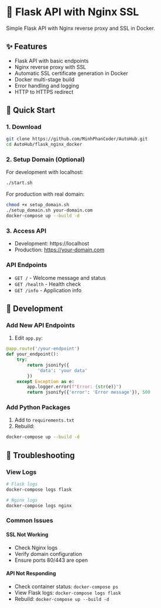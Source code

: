 # 🐳 Flask API with Nginx SSL

Simple Flask API with Nginx reverse proxy and SSL in Docker.

## ✨ Features

- Flask API with basic endpoints
- Nginx reverse proxy with SSL
- Automatic SSL certificate generation in Docker
- Docker multi-stage build
- Error handling and logging
- HTTP to HTTPS redirect

## 🚀 Quick Start

### 1. Download
```bash
git clone https://github.com/MinhPhanCoder/AutoHub.git
cd AutoHub/flask_nginx_docker
```

### 2. Setup Domain (Optional)
For development with localhost:
```bash
./start.sh
```

For production with real domain:
```bash
chmod +x setup_domain.sh
./setup_domain.sh your-domain.com
docker-compose up --build -d
```

### 3. Access API
- Development: https://localhost
- Production: https://your-domain.com

### API Endpoints
- `GET /` - Welcome message and status
- `GET /health` - Health check
- `GET /info` - Application info

## 🔧 Development

### Add New API Endpoints

1. Edit `app.py`:
```python
@app.route('/your-endpoint')
def your_endpoint():
    try:
        return jsonify({
            'data': 'your data'
        })
    except Exception as e:
        app.logger.error(f"Error: {str(e)}")
        return jsonify({'error': 'Error message'}), 500
```

### Add Python Packages

1. Add to `requirements.txt`
2. Rebuild:
```bash
docker-compose up --build -d
```

## 🐞 Troubleshooting

### View Logs
```bash
# Flask logs
docker-compose logs flask

# Nginx logs
docker-compose logs nginx
```

### Common Issues

#### SSL Not Working
- Check Nginx logs
- Verify domain configuration
- Ensure ports 80/443 are open

#### API Not Responding
- Check container status: `docker-compose ps`
- View Flask logs: `docker-compose logs flask`
- Rebuild: `docker-compose up --build -d`